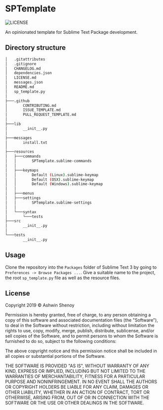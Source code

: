 # SPTemplate

![LICENSE](https://img.shields.io/badge/LICENSE-MIT-green?style=for-the-badge)

An opinionated template for Sublime Text Package development.

## Directory structure

```bash
│   .gitattributes
│   .gitignore
│   CHANGELOG.md
│   dependencies.json
│   LICENSE.md
│   messages.json
│   README.md
│   sp_template.py
│
├───.github
│       CONTRIBUTING.md
│       ISSUE_TEMPLATE.md
│       PULL_REQUEST_TEMPLATE.md
│
├───lib
│       __init__.py
│
├───messages
│       install.txt
│
├───resources
│   ├───commands
│   │       SPTemplate.sublime-commands
│   │
│   ├───keymaps
│   │       Default (Linux).sublime-keymap
│   │       Default (OSX).sublime-keymap
│   │       Default (Windows).sublime-keymap
│   │
│   ├───menus
│   ├───settings
│   │       SPTemplate.sublime-settings
│   │
│   └───syntax
│       └───tests
├───src
│       __init__.py
│
└───tests
        __init__.py

```

## Usage

Clone the repository into the ```Packages``` folder of Sublime Text 3 by going to ```Preferences -> Browse Packages ...```. Give a suitable name to the project, the root ```sp_template.py``` file as well as the resource files.

## License

Copyright 2019 © Ashwin Shenoy

Permission is hereby granted, free of charge, to any person obtaining a copy of
this software and associated documentation files (the "Software"), to deal in
the Software without restriction, including without limitation the rights to
use, copy, modify, merge, publish, distribute, sublicense, and/or sell copies
of the Software, and to permit persons to whom the Software is furnished to do
so, subject to the following conditions:

The above copyright notice and this permission notice shall be included in all
copies or substantial portions of the Software.

THE SOFTWARE IS PROVIDED "AS IS", WITHOUT WARRANTY OF ANY KIND, EXPRESS OR
IMPLIED, INCLUDING BUT NOT LIMITED TO THE WARRANTIES OF MERCHANTABILITY,
FITNESS FOR A PARTICULAR PURPOSE AND NONINFRINGEMENT. IN NO EVENT SHALL THE
AUTHORS OR COPYRIGHT HOLDERS BE LIABLE FOR ANY CLAIM, DAMAGES OR OTHER
LIABILITY, WHETHER IN AN ACTION OF CONTRACT, TORT OR OTHERWISE, ARISING FROM,
OUT OF OR IN CONNECTION WITH THE SOFTWARE OR THE USE OR OTHER DEALINGS IN THE
SOFTWARE. 